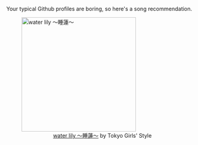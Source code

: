 Your typical Github profiles are boring, so here's a song recommendation.
<figure><img width="300" height="300" src="https://i.scdn.co/image/ab67616d0000b27346e4e731211f5d6100581f34" alt="water lily 〜睡蓮〜" /><figcaption align="center"><a href="https://open.spotify.com/track/7bnIheAcsFrIXyHvYgPKYx" target="_blank">water lily 〜睡蓮〜</a> by Tokyo Girls' Style</figcaption></figure>
